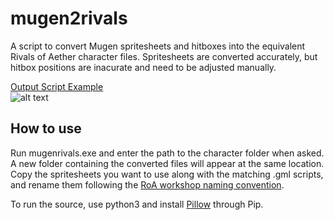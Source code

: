 # mugen2rivals
A script to convert Mugen spritesheets and hitboxes into the equivalent Rivals of Aether character files. Spritesheets are converted accurately, but hitbox positions are inacurate and need to be adjusted manually.

[Output Script Example](https://pastebin.com/bpiTrt1X)   
![alt text](https://i.imgur.com/uqQEjjS.png)
  
## How to use
Run mugenrivals.exe and enter the path to the character folder when asked. A new folder containing the converted files will appear at the same location. Copy the spritesheets you want to use along with the matching .gml scripts, and rename them following the [RoA workshop naming convention](https://rivalsofaether.com/workshop/introduction/).
  
To run the source, use python3 and install [Pillow](https://github.com/python-pillow/Pillow) through Pip.

